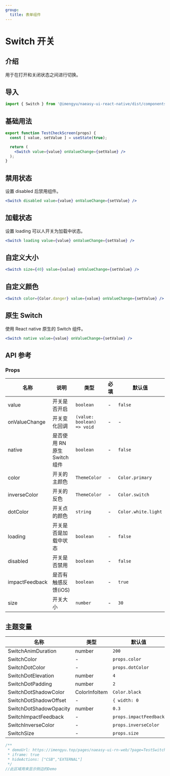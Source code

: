 ```yaml
---
group:
  title: 表单组件
---
```


# Switch 开关

## 介绍

用于在打开和关闭状态之间进行切换。

## 导入

```jsx
import { Switch } from '@imengyu/naeasy-ui-react-native/dist/components/form'
```

## 基础用法

```jsx
export function TestCheckScreen(props) {
  const [ value, setValue ] = useState(true);

  return (
    <Switch value={value} onValueChange={setValue} />
  );
}
```

## 禁用状态

设置 disabled 后禁用组件。

```jsx
<Switch disabled value={value} onValueChange={setValue} />
```

## 加载状态

设置 loading 可以人开关为加载中状态。

```jsx
<Switch loading value={value} onValueChange={setValue} />
```

## 自定义大小

```jsx
<Switch size={40} value={value} onValueChange={setValue} />
```

## 自定义颜色

```jsx
<Switch color={Color.danger} value={value} onValueChange={setValue} />
```

## 原生 Switch

使用 React native 原生的 Switch 组件。

```jsx
<Switch native value={value} onValueChange={setValue} />
```

## API 参考

### Props

|名称|说明|类型|必填|默认值|
|--|--|--|--|--|
|value|开关是否开启|`boolean`|-|`false`|
|onValueChange|开关变化回调|`(value: boolean) => void`|-|-|
|native|是否使用 RN 原生 Switch 组件|`boolean`|-|`false`|
|color|开关的主颜色|`ThemeColor`|-|`Color.primary`|
|inverseColor|开关的反色|`ThemeColor`|-|`Color.switch`|
|dotColor|开关点的颜色|`string`|-|`Color.white.light`|
|loading|开关是否是加载中状态|`boolean`|-|`false`|
|disabled|开关是否禁用|`boolean`|-|`false`|
|impactFeedback|是否有触感反馈(iOS)|`boolean`|-|`true`|
|size|开关大小|`number`|-|`30`|

## 主题变量

|名称|类型|默认值|
|--|--|--|
|SwitchAnimDuration|number|`200`|
|SwitchColor|-|`props.color`|
|SwitchDotColor|-|`props.dotColor`|
|SwitchDotElevation|number|`4`|
|SwitchDotPadding|number|`2`|
|SwitchDotShadowColor|ColorInfoItem|`Color.black`|
|SwitchDotShadowOffset|-|`{ width: 0`|
|SwitchDotShadowOpacity|number|`0.3`|
|SwitchImpactFeedback|-|`props.impactFeedback`|
|SwitchInverseColor|-|`props.inverseColor`|
|SwitchSize|-|`props.size`|

```jsx | preview
/**
 * demoUrl: https://imengyu.top/pages/naeasy-ui-rn-web/?page=TestSwitch
 * iframe: true
 * hideActions: ["CSB","EXTERNAL"]
 */
//此区域用来显示侧边的Demo
```
